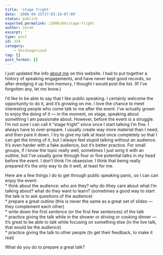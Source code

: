 ```yaml
---
title: 'stage fright'
date: '2006-04-15T17:03:18-07:00'
status: publish
exported_permalink: /2006/04/stage-fright
author: sarah
excerpt: ''
type: post
id: 234
category:
    - Uncategorized
tag: []
post_format: []
---
```

I just updated the info [about me](https://www.ultrasaurus.com/about/sarah.html) on this website. I had to put together a history of speaking engagements, and have never kept good records, so after dredging it up from memory, I thought I would post the list. (If I’ve forgotten any, let me know.)

I’d like to be able to say that I like public speaking. I certainly welcome the opportunity to do it, and it’s growing on me. I love the chance to meet interesting people who come talk to me after the event. I’ve actually grown to enjoy the doing of it — in the moment, on stage, speaking about something I am passionate about. However, before the event is a struggle. I’m not sure I can call it “stage fright” since once I start talking I’m fine. I always have to over-prepare. I usually create way more material than I need, and then pare it down. I try to give my talk at least once completely so that I can get the timing of it, but I always feel stupid talking without an audience. It’s even harder with a fake audience, but it’s better practice. For small groups, if I know the topic really well, sometimes I just wing it with an outline, but I’ve usually gone through four or five potential talks in my head before the event. I don’t think I’m obsessive. I think that being really prepared it’s the only way to do it well, at least for me.

Here are a few things I do to get through public speaking panic, so I can can enjoy the event:  
\* think about the audience: who are they? why do Ithey care about what I’m talking about? what do they want to learn? (sometimes a good way to start the talk is to ask questions of the audience)  
\* prepare a great outline (this is never the same as a great set of slides — they complement each other)  
\* write down the first sentence (or the first few sentences) of the talk  
\* practice giving the talk while in the shower or driving or cooking dinner — it’s great to be able to talk while focusing on something else (in the live talk, that would be the audience)  
\* practice giving the talk to other people (to get their feedback, to make it real)

What do you do to prepare a great talk?